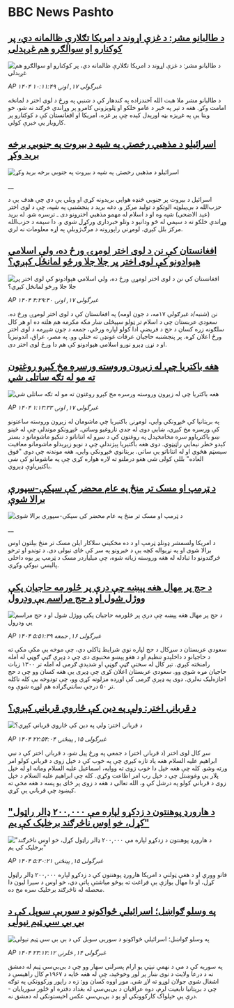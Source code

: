 # BBC News Pashto## [د طالبانو مشر: د غزې اړوند د امریکا تګلارې ظالمانه دي، پر کوکنارو او سوالګرو هم غږېدلی](https://www.bbc.com/pashto/articles/cev4lk4je7mo?at_campaign=githubrss)![د طالبانو مشر: د غزې اړوند د امریکا تګلارې ظالمانه دي، پر کوکنارو او سوالګرو هم غږېدلی](https://ichef.bbci.co.uk/ace/standard/240/cpsprodpb/c5c8/live/6649b2f0-4386-11f0-835b-310c7b938e84.jpg)_AP ۱۴۰۴ غبرگولی ۱۷, اونۍ ۱۰:۱۱:۴۹_د طالبانو مشر ملا هبت الله آخندزاده په کندهار کې د شنبې په ورځ د لوی اختر د لمانځه امامت وکړ. هغه د تېر په څېر د عامو خلکو او ټلویزوني کامرو پر وړاندې څرګند نه شو، خو وینا یې په غږیزه بڼه اورېدل کېده چې پر غزه، امریکا او افغانستان کې د کوکنارو پر کاروبار یې خبرې کولې.## [اسرائیلو د مذهبي رخصتۍ په شپه د بیروت په جنوبي برخه برید وکړ](https://www.bbc.co.uk/pashto/live/cvg57dqp1k0t?at_campaign=githubrss)![اسرائیلو د مذهبي رخصتۍ په شپه د بیروت په جنوبي برخه برید وکړ](https://ichef.bbci.co.uk/ace/standard/240/cpsprodpb/08cf/live/0c77ff70-4354-11f0-b6e6-4ddb91039da1.png)__اسرائیل د بیروت پر جنوبي څنډه هوايي بریدونه کړي او ویلي یې دي چې هدف یې د حزب‌الله د بې‌پیلوټه الوتکو د تولید مرکز و.
دغه برید د پنجشنبې په شپه، چې د لوی اختر (عيد الاضحى) شپه وه او د اسلام له مهمو مذهبي اخترونو دی ـ ترسره شو. له برید وړاندې خلکو ته د سیمې له څو ودانیو د وتلو خبرداری ورکړل شوی و. دا سیمه د حزب‌الله مرکز بلل کېږي. لومړني راپورونه د مرګ‌ژوبلې په اړه معلومات نه لري.## [افغانستان کې نن د لوی اختر لومړۍ ورځ ده، ولې اسلامي هېوادونو کې لوی اختر پر جلا جلا ورځو لمانځل کېږي؟](https://www.bbc.com/pashto/articles/c23mynv98xko?at_campaign=githubrss)![افغانستان کې نن د لوی اختر لومړۍ ورځ ده، ولې اسلامي هېوادونو کې لوی اختر پر جلا جلا ورځو لمانځل کېږي؟](https://ichef.bbci.co.uk/ace/standard/240/cpsprodpb/8415/live/ff109d20-4357-11f0-b6e6-4ddb91039da1.jpg)_AP ۱۴۰۴ غبرگولی ۱۷, اونۍ ۴:۲۹:۴۰_نن (شنبه/د غبرګولي ۱۷مه، د جون اومه) په افغانستان کې د لوی اختر لومړۍ ورځ ده. سعودي عربستان چې د اسلام تر ټولو سپېڅلی ښار مکه مکرمه هم هلته ده او هر کال سلګونه زره کسان د حج د فریضې ادا کولو لپاره ورځي، جمعه د جون شپږمه د لوی اختر ورځ اعلان کړه. پر پنجشنبه حاجیان عرفات غونډۍ ته ختلي وو. په مصر، عراق، اندونیزیا او د نړۍ ډېرو نورو اسلامي هېوادونو کې هم دا ورځ لوی اختر دی.## [هغه باکتریا چې له زیږون وروسته ورسره مخ کېږو روغتون ته مو له تګه ساتلی شي](https://www.bbc.com/pashto/articles/c70ny8xz7p7o?at_campaign=githubrss)![هغه باکتریا چې له زیږون وروسته ورسره مخ کېږو روغتون ته مو له تګه ساتلی شي](https://ichef.bbci.co.uk/ace/standard/240/cpsprodpb/c21b/live/274afd10-433c-11f0-835b-310c7b938e84.png)_AP ۱۴۰۴ غبرگولی ۱۷, اونۍ ۱:۱۳:۳۳_په بریتانیا کې څېړونکي وايي، لومړنۍ باکتیریا چې ماشومان له زیږون وروسته ساعتونو کې ورسره مخ کېږي، ښايي دوی له جدي ناروغیو وساتي.
څېړونکو موندلې چې له ځینو ښو باکتریاوو سره مخامخېدل په روغتون کې د سږو له انتاناتو د تنکیو ماشومانو د بستر کېدو خطر نیمایي راټيټوي.
دوی هغه باکتیریا پېژندلې چې د نویو زیږېدلو ماشومانو معافیت سیسټم هڅوي او له انتاناتو یې ساتي.
برېتانوي څېړونکي وايي، هغه موندنه چې دوی "فوق العاده" بللې کولی شي هغو درملنو ته لاره هواره کړي چې په ماشومانو کې ښې باکتیریاوې ډېروي.## [د ټرمپ او مسک تر منځ په عام محضر کې سپکې-سپورې برالا شوې ](https://www.bbc.co.uk/pashto/live/cx271n7v1q8t?at_campaign=githubrss)![د ټرمپ او مسک تر منځ په عام محضر کې سپکې-سپورې برالا شوې ](https://ichef.bbci.co.uk/ace/standard/240/cpsprodpb/800a/live/f9b8dee0-42bd-11f0-835b-310c7b938e84.jpg)__د امریکا ولسمشر ډونلډ ټرمپ او د ده مخکیني سلاکار ایلن مسک تر منځ بېلتون اوس برالا شوی او په نړیواله کچه یې د خبرونو په سر کې ځای نیولی دی. د توندو او ترخو څرګندونو دا تبادله له هغه وروسته زیاته شوه، چې میلیاردر مسک د ټرمپ پر یوه داخلي پالیسۍ نیوکې وکړې.## [د حج پر مهال هغه پېښه چې درې پر څلورمه حاجیان پکې ووژل شول او د حج مراسم یې ودرول](https://www.bbc.com/pashto/articles/ckg7pgynr1ro?at_campaign=githubrss)![د حج پر مهال هغه پېښه چې درې پر څلورمه حاجیان پکې ووژل شول او د حج مراسم یې ودرول](https://ichef.bbci.co.uk/ace/standard/240/cpsprodpb/ea46/live/bf415f00-4298-11f0-835b-310c7b938e84.jpg)_AP ۱۴۰۴ غبرگولی ۱۶, جمعه ۵:۵۱:۳۹_سعودي عربستان د سږکال د حج لپاره نوي شرایط ټاکلي دي، چې موخه‌ یې مکې مکې ته د حاجیانو د داخلېدو تنظیم او د هغو پېښو مخنیوی دی چې د ډېرې ګڼې ګوڼې له امله رامنځته کېږي.
تېر کال له سختې ګڼې ګوڼې او شدیدې ګرمی له امله تر ۱۳۰۰ زیات حاجیان مړه شوي وو. سعودي عربستان اعلان کړی چې ډېری یې هغه کسان وو چې د حج اجازه‌لیک نه‌لري. دوی په ډېرې ګرمی کې اوږده مزلونه کړي وو، چې تودوخه یې کله ناکله تر ۵۰ درجې سانتي‌ګراده هم لوړه شوې وه.## [د قربانۍ اختر: ولې په دین کې څاروي قرباني کېږي؟](https://www.bbc.com/pashto/articles/c9772y7551mo?at_campaign=githubrss)![د قربانۍ اختر: ولې په دین کې څاروي قرباني کېږي؟](https://ichef.bbci.co.uk/ace/standard/240/cpsprodpb/c159/live/3b844dc0-4262-11f0-bace-e1270fc31f5e.jpg)_AP ۱۴۰۴ غبرگولی ۱۵, پينځنۍ ۲۲:۵۴:۰۴_سږ کال لوی اختر (د قربانۍ اختر) د جمعې په ورځ پیل شو، د قربانۍ اختر کې د نبي ابراهیم علیه السلام هغه یاد تازه کېږي چې په خوب کې د خپل زوی د قرباني کولو امر ورته وشو. کله چې هغه خپل دا خوب زوی ته ووایه، اسماعیل علیه السلام ومانه او له خپل ‌پلار یې وغوښتل چې د خپل رب امر اطاعت وکړي. کله چې ابراهیم علیه السلام د خپل زوی د قرباني کولو په درشل کې و، الله تعالی د هغه د زوی پر ځای یو پسه د هغه مخې ته کېښود چې قرباني یې کړي.## ["د هارورډ پوهنتون د زدکړو لپاره مې ۲۰۰,۰۰۰ ډالر راټول کړل، خو اوس ناڅرګند برخلیک کې یم"](https://www.bbc.com/pashto/articles/cq85pyg8n32o?at_campaign=githubrss)!["د هارورډ پوهنتون د زدکړو لپاره مې ۲۰۰,۰۰۰ ډالر راټول کړل، خو اوس ناڅرګند برخلیک کې یم"](https://ichef.bbci.co.uk/ace/standard/240/cpsprodpb/5d2c/live/5915b0b0-419d-11f0-835b-310c7b938e84.jpg)_AP ۱۴۰۴ غبرگولی ۱۵, پينځنۍ ۵:۳۰:۲۱_فاتو ووري او د هغې ټولنې د امریکا هارورډ پوهنتون کې د زدکړو لپاره ۲۰۰,۰۰۰ ډالر راټول کړل، او دا مهال یوازې یې فراغت ته یوڅو میاشتې پاتې دي، خو اوس د سیرا لیون دا محصله له ناڅرګند برخلیک سره مخ ده.## [په وسلو ګواښل؛ اسرائیلي ځواکونو د سوریې سوېل کې د بي بي سي ټیم نیولی](https://www.bbc.com/pashto/articles/cx2e1gv479vo?at_campaign=githubrss)![په وسلو ګواښل؛ اسرائیلي ځواکونو د سوریې سوېل کې د بي بي سي ټیم نیولی](https://ichef.bbci.co.uk/ace/standard/240/cpsprodpb/5edb/live/e4051c60-4198-11f0-835b-310c7b938e84.jpg)_AP ۱۴۰۴ غبرگولی ۱۴, څلرنۍ ۲۳:۱۲:۱۲_په سوریه کې د مې د نهمې نېټې یو ارام پسرلنی سهار وو چې د بی‌بي‌سي ټیم له دمشق نه د درعا ولایت د نوى ښار پر لور وخوځېد، چې له هغه ځایه د ۱۹۶۷م کال راهیسې د اشغال شوي جولان لوړو ته لاړ شي. موږ اووه کسان وو: زه د راپور ورکوونکي په توګه چې د برېتانیا تابعیت لرم، دوه عراقیان د بی‌بي‌سي له بغداد دفتره او څلور سوریایان - درې يې خپلواک کارکوونکي او یو د بی‌بي‌سي عکس اخیستونکی له دمشق نه.